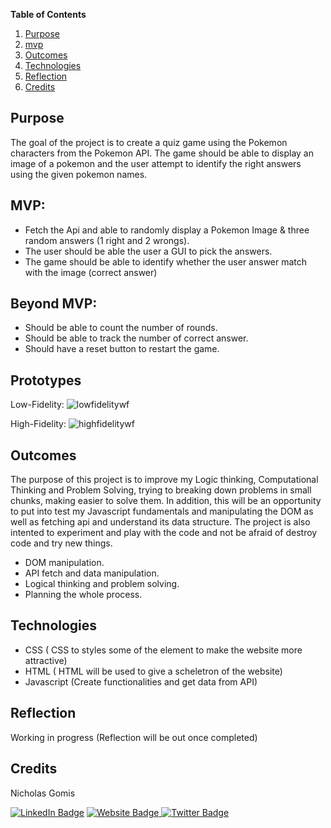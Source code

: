 **Table of Contents**
1. [Purpose](#{Purpose}) 
2. [mvp](#{Mvp})
3. [Outcomes](#{Outcomes})
4. [Technologies](#{Technologies})
5. [Reflection](#{Reflection})
6. [Credits](#{Credits})



## Purpose

The goal of the project is to create a quiz game using the Pokemon characters from the Pokemon API. The game should be able to display an image of a pokemon and the user attempt to identify the right answers using the given pokemon names.



## MVP:
- Fetch the Api and able to randomly display a Pokemon Image & three random answers (1 right and 2 wrongs).
- The user should be able the user a GUI to pick the answers.
- The game should be able to identify whether the user answer match with the image (correct answer)

## Beyond MVP:
- Should be able to count the number of rounds.
- Should be able to track the number of correct answer.
-  Should have a reset button to restart the game.


## Prototypes
Low-Fidelity:
<img src="https://i.ibb.co/Krf72Q7/Clean-Shot-2022-05-24-at-16-50-17-2x.png" alt="lowfidelitywf"/>



High-Fidelity:
<img src="https://i.ibb.co/QmKcV4Q/Clean-Shot-2022-06-07-at-17-35-13-2x.png" alt="highfidelitywf"/>

## Outcomes
The purpose of this project is to improve my Logic thinking, Computational Thinking and  Problem Solving, trying to breaking down problems in small chunks, making easier to solve them. In addition, this will be an opportunity to put into test my Javascript fundamentals and manipulating the DOM as well as fetching api and understand its data structure. The project is also intented to experiment and play with the code and not be afraid of destroy code and try new things. 

- DOM manipulation.
- API fetch and data manipulation.
- Logical thinking and problem solving.
- Planning the whole process.



## Technologies

- CSS ( CSS to styles some of the element to make the website more attractive)
- HTML ( HTML  will be used to give a scheletron of the website)
- Javascript (Create functionalities and get data from API)


## Reflection

Working in progress (Reflection will be out once completed)

## Credits
Nicholas Gomis

<p align="left">
  <a href="https://www.linkedin.com/in/nicholasgomis/">
    <img src="https://img.shields.io/badge/LinkedIn-blue?style=for-the-badge&logo=linkedin&logoColor=white" alt="LinkedIn Badge"></a>
  <a href="https://portfolio-nicholasgomis.vercel.app">
    <img src="https://img.shields.io/badge/Website-3b5998?style=for-the-badge&logo=google-chrome&logoColor=white" alt="Website Badge"/>
  </a>
  <a href="https://twitter.com/nicholasgomis">
    <img src="https://img.shields.io/badge/Twitter-blue?style=for-the-badge&logo=twitter&logoColor=white" alt="Twitter Badge"/>
  </a>
</p>
</br>
